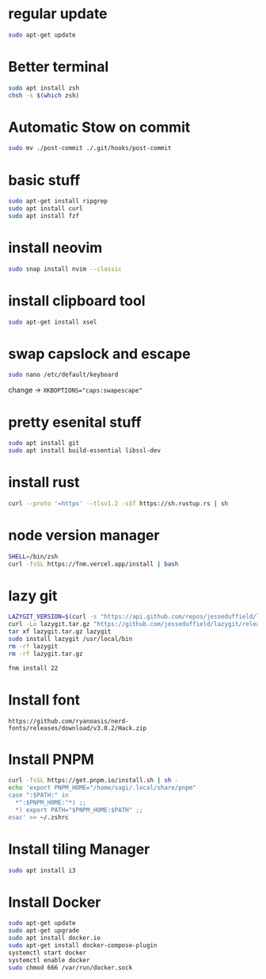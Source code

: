 # regular update
```bash
sudo apt-get update
```

# Better terminal
```bash
sudo apt install zsh
chsh -s $(which zsh)
```

# Automatic Stow on commit
```bash
sudo mv ./post-commit ./.git/hooks/post-commit
```

# basic stuff
```bash
sudo apt-get install ripgrep
sudo apt install curl
sudo apt install fzf
```

# install neovim
```bash
sudo snap install nvim --classic
```

# install clipboard tool
```bash
sudo apt-get install xsel
```

# swap capslock and escape
```bash
sudo nano /etc/default/keyboard
```
change -> `XKBOPTIONS="caps:swapescape"`

# pretty esenital stuff
```bash
sudo apt install git
sudo apt install build-essential libssl-dev
```

# install rust
```bash
curl --proto '=https' --tlsv1.2 -sSf https://sh.rustup.rs | sh
```

# node version manager
```bash
SHELL=/bin/zsh
curl -fsSL https://fnm.vercel.app/install | bash
```

# lazy git
```bash
LAZYGIT_VERSION=$(curl -s "https://api.github.com/repos/jesseduffield/lazygit/releases/latest" | grep -Po '"tag_name": "v\K[^"]*')
curl -Lo lazygit.tar.gz "https://github.com/jesseduffield/lazygit/releases/latest/download/lazygit_${LAZYGIT_VERSION}_Linux_x86_64.tar.gz"
tar xf lazygit.tar.gz lazygit
sudo install lazygit /usr/local/bin
rm -rf lazygit
rm -rf lazygit.tar.gz

fnm install 22 
```

# Install font
```
https://github.com/ryanoasis/nerd-fonts/releases/download/v3.0.2/Hack.zip
```

# Install PNPM
```bash
curl -fsSL https://get.pnpm.io/install.sh | sh -
echo 'export PNPM_HOME="/home/sagi/.local/share/pnpm"
case ":$PATH:" in
  *":$PNPM_HOME:"*) ;;
  *) export PATH="$PNPM_HOME:$PATH" ;;
esac' >> ~/.zshrc
```

# Install tiling Manager
```bash
sudo apt install i3
```

# Install Docker
```bash
sudo apt-get update
sudo apt-get upgrade
sudo apt install docker.io
sudo apt-get install docker-compose-plugin
systemctl start docker
systemctl enable docker
sudo chmod 666 /var/run/docker.sock
```



